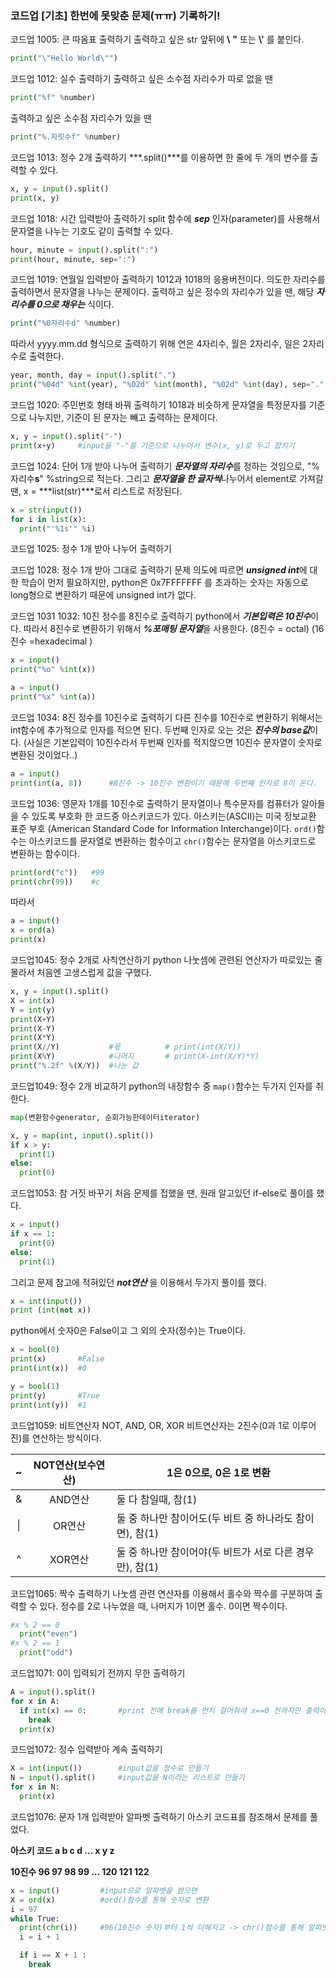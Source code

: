 ### 코드업 [기초] 한번에 못맞춘 문제(ㅠㅠ) 기록하기!



코드업 1005: 큰 따옴표 출력하기
출력하고 싶은 str 앞뒤에  **\\** **\"** 또는 **\\'** 를 붙인다.

```python
print("\"Hello World\"")
```



코드업 1012: 실수 출력하기
출력하고 싶은 소수점 자리수가 따로 없을 땐 

```python
print("%f" %number)
```

출력하고 싶은 소수점 자리수가 있을 땐 

```python
print("%.자릿수f" %number)
```



코드업 1013: 정수 2개 출력하기
***.split()***를 이용하면 한 줄에 두 개의 변수를 출력할 수 있다.

 ```python
x, y = input().split()
print(x, y)
 ```



코드업 1018: 시간 입력받아 출력하기
split 함수에 ***sep*** 인자(parameter)를 사용해서 문자열을 나누는 기호도 같이 출력할 수 있다.

```python
hour, minute = input().split(":")
print(hour, minute, sep=":")
```



코드업 1019: 연월일 입력받아 출력하기
1012과 1018의 응용버전이다. 의도한 자리수를 출력하면서 문자열을 나누는 문제이다.
출력하고 싶은 정수의 자리수가 있을 땐, 해당 ***자리수를 0으로 채우는*** 식이다. 

```python
print("%0자리수d" %number)
```

따라서 yyyy.mm.dd 형식으로 출력하기 위해 연은 4자리수, 월은 2자리수, 일은 2자리수로 출력한다.

```python
year, month, day = input().split(".")
print("%04d" %int(year), "%02d" %int(month), "%02d" %int(day), sep=".")
```



코드업 1020: 주민번호 형태 바꿔 출력하기
1018과 비슷하게 문자열을 특정문자를 기준으로 나누지만, 기준이 된 문자는 빼고 출력하는 문제이다. 

```python
x, y = input().split("-")
print(x+y)     #input을 "-"를 기준으로 나누어서 변수(x, y)로 두고 합치기
```



코드업 1024: 단어 1개 받아 나누어 출력하기
***문자열의 자리수***를 정하는 것임으로, "%자리수**s**" %string으로 적는다.
그리고 ***문자열을 한 글자씩***나누어서 element로 가져갈 땐, x = ***list(str)***로서 리스트로 저장된다.

```python
x = str(input())
for i in list(x):
  print("'%1s'" %i)
```



코드업 1025: 정수 1개 받아 나누어 출력하기



코드업 1028: 정수 1개 받아 그대로 출력하기
문제 의도에 따르면 ***unsigned int***에 대한 학습이 먼저 필요하지만, python은 0x7FFFFFFF 를 초과하는 숫자는 자동으로 long형으로 변환하기 때문에 unsigned int가 없다.



코드업 1031 1032: 10진 정수를 8진수로 출력하기
python에서 ***기본입력은 10진수***이다. 따라서 8진수로 변환하기 위해서 ***%포매팅 문자열***을 사용한다. (8진수 = octal) (16진수 =hexadecimal )

```python
x = input()
print("%o" %int(x))

a = input()
print("%x" %int(a))
```



코드업 1034: 8진 정수를 10진수로 출력하기
다른 진수를 10진수로 변환하기 위해서는 int함수에 추가적으로 인자를 적으면 된다. 두번째 인자로 오는 것은 ***진수의 base값***이다. (사실은 기본입력이 10진수라서 두번째 인자를 적지않으면 10진수 문자열이 숫자로 변환된 것이었다..)

```python
a = input()
print(int(a, 8))      #8진수 -> 10진수 변환이기 때문에 두번째 인자로 8이 온다.
```



코드업 1036: 영문자 1개를 10진수로 출력하기
문자열이나 특수문자를 컴퓨터가 알아들을 수 있도록 부호화 한 코드중 아스키코드가 있다. 
아스키는(ASCII)는 미국 정보교환 표준 부호 (American Standard Code for Information Interchange)이다.
`ord()`함수는 아스키코드를 문자열로 변환하는 함수이고 `chr()`함수는 문자열을 아스키코드로 변환하는 함수이다.

```python
print(ord("c"))   #99
print(chr(99))    #c
```

따라서 

```python
a = input()
x = ord(a)
print(x)
```



코드업1045: 정수 2개로 사칙연산하기
python 나눗셈에 관련된 연산자가 따로있는 줄 몰라서 처음엔 고생스럽게 값을 구했다.

```python
x, y = input().split()
X = int(x)
Y = int(y)
print(X+Y)
print(X-Y)
print(X*Y)
print(X//Y)           #몫          # print(int(X/Y))
print(X%Y)            #나머지       # print(X-int(X/Y)*Y)
print("%.2f" %(X/Y))  #나눈 값
```



코드업1049: 정수 2개 비교하기
python의 내장함수 중 `map()`함수는 두가지 인자를 취한다.

```python
map(변환함수generator, 순회가능한데이터iterator)
```

```python
x, y = map(int, input().split())
if x > y:
  print(1)
else:
  print(0)
```



코드업1053: 참 거짓 바꾸기
처음 문제를 접했을 땐, 원래 알고있던 if-else로 풀이를 했다.

```python
x = input()
if x == 1:
  print(0)
else:
  print(1)
```

그리고 문제 참고에 적혀있던 ***not연산*** 을 이용해서 두가지 풀이를 했다.

```python
x = int(input())
print (int(not x))
```

python에서 숫자0은 False이고 그 외의 숫자(정수)는 True이다. 

```python
x = bool(0)
print(x)       #False
print(int(x))  #0

y = bool(1)
print(y)       #True
print(int(y))  #1
```



코드업1059: 비트연산자 NOT, AND, OR, XOR
비트연산자는 2진수(0과 1로 이루어진)를 연산하는 방식이다.

|  ~   | NOT연산(보수연산) | 1은 0으로, 0은 1로 변환                                  |
| :--: | :---------------: | -------------------------------------------------------- |
|  &   |      AND연산      | 둘 다 참일때, 참(1)                                      |
|  \|  |      OR연산       | 둘 중 하나만 참이어도(두 비트 중 하나라도 참이면), 참(1) |
|  ^   |      XOR연산      | 둘 중 하나만 참이어야(두 비트가 서로 다른 경우만), 참(1) |



코드업1065: 짝수 출력하기
나눗셈 관련 연산자를 이용해서 홀수와 짝수를 구분하여 출력할 수 있다.
정수를 2로 나누었을 때, 나머지가 1이면 홀수. 0이면 짝수이다.

```python
#x % 2 == 0
  print("even")
#x % 2 == 1
  print("odd")
```



코드업1071: 0이 입력되기 전까지 무한 출력하기

```python
A = input().split()
for x in A:
  if int(x) == 0:       #print 전에 break를 먼저 걸어줘야 x==0 전까지만 출력이 된다.         
    break
  print(x)
```



코드업1072: 정수 입력받아 계속 출력하기

```python
X = int(input())        #input값을 정수로 만들기
N = input().split()     #input값을 N이라는 리스트로 만들기
for x in N:
  print(x)
```



코드업1076: 문자 1개 입력받아 알파벳 출력하기
아스키 코드표를 참조해서 문제를 풀었다.

**아스키 코드    a     b    c    d  ...     x        y        z**

**10진수            96  97  98  99 ...   120   121   122**   

```python
x = input()         #input으로 알파벳을 받으면
X = ord(x)          #ord()함수를 통해 숫자로 변환
i = 97
while True:
  print(chr(i))     #96(10진수 숫자)부터 1씩 더해지고 -> chr()함수를 통해 알파벳으로 출력
  i = i + 1

  if i == X + 1 :     
    break
```

